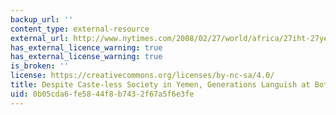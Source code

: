 ```yaml
---
backup_url: ''
content_type: external-resource
external_url: http://www.nytimes.com/2008/02/27/world/africa/27iht-27yemen.10456434.html?pagewanted=all
has_external_licence_warning: true
has_external_license_warning: true
is_broken: ''
license: https://creativecommons.org/licenses/by-nc-sa/4.0/
title: Despite Caste-less Society in Yemen, Generations Languish at Bottom of Ladder
uid: 0b05cda6-fe58-44f8-b743-2f67a5f6e3fe
---
```

